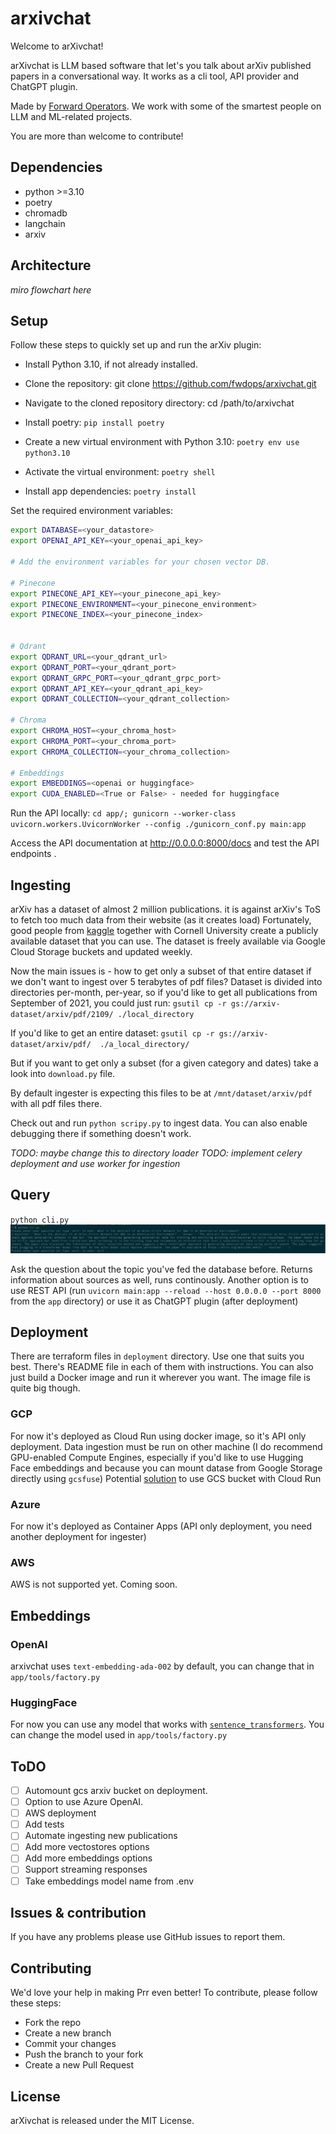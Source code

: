 # arxivchat

Welcome to arXivchat!

arXivchat is LLM based software that let's you talk about arXiv published papers in a conversational way.
It works as a cli tool, API provider and ChatGPT plugin.

Made by [Forward Operators](https://fwdoperators.com). We work with some of the smartest people on LLM and ML-related projects.

You are more than welcome to contribute!

## Dependencies
- python >=3.10
- poetry
- chromadb
- langchain
- arxiv

## Architecture

_miro flowchart here_


## Setup
Follow these steps to quickly set up and run the arXiv plugin:

- Install Python 3.10, if not already installed.

- Clone the repository: git clone https://github.com/fwdops/arxivchat.git

- Navigate to the cloned repository directory: cd /path/to/arxivchat

- Install poetry: `pip install poetry`

- Create a new virtual environment with Python 3.10: `poetry env use python3.10`

- Activate the virtual environment: `poetry shell`

- Install app dependencies: `poetry install`


Set the required environment variables:

```bash
export DATABASE=<your_datastore>
export OPENAI_API_KEY=<your_openai_api_key>

# Add the environment variables for your chosen vector DB.

# Pinecone
export PINECONE_API_KEY=<your_pinecone_api_key>
export PINECONE_ENVIRONMENT=<your_pinecone_environment>
export PINECONE_INDEX=<your_pinecone_index>


# Qdrant
export QDRANT_URL=<your_qdrant_url>
export QDRANT_PORT=<your_qdrant_port>
export QDRANT_GRPC_PORT=<your_qdrant_grpc_port>
export QDRANT_API_KEY=<your_qdrant_api_key>
export QDRANT_COLLECTION=<your_qdrant_collection>

# Chroma
export CHROMA_HOST=<your_chroma_host>
export CHROMA_PORT=<your_chroma_port>
export CHROMA_COLLECTION=<your_chroma_collection>

# Embeddings
export EMBEDDINGS=<openai or huggingface>
export CUDA_ENABLED=<True or False> - needed for huggingface

```

Run the API locally: `cd app/; gunicorn --worker-class uvicorn.workers.UvicornWorker --config ./gunicorn_conf.py main:app`

Access the API documentation at http://0.0.0.0:8000/docs and test the API endpoints .

## Ingesting
arXiv has a dataset of almost 2 million publications. it is against arXiv's ToS to fetch too much data from their website (as it creates load)
Fortunately, good people from [kaggle](https://kaggle.com) together with Cornell University create a publicly available dataset that you can use.
The dataset is freely available via Google Cloud Storage buckets and updated weekly.

Now the main issues is - how to get only a subset of that entire dataset if we don't want to ingest over 5 terabytes of pdf files?
Dataset is divided into directories per-month, per-year, so if you'd like to get all publications from September of 2021, you could just run:
`gsutil cp -r gs://arxiv-dataset/arxiv/pdf/2109/ ./local_directory`

If you'd like to get an entire dataset:
`gsutil cp -r gs://arxiv-dataset/arxiv/pdf/  ./a_local_directory/`

But if you want to get only a subset (for a given category and dates) take a look into `download.py` file.

By default ingester is expecting this files to be at `/mnt/dataset/arxiv/pdf` with all pdf files there.

Check out and run `python scripy.py` to ingest data. You can also enable debugging there if something doesn't work.

_TODO: maybe change this to directory loader_
_TODO: implement celery deployment and use worker for ingestion_


## Query
`python cli.py`
![cli.py](./images/cli.png "image Title")


Ask the question about the topic you've fed the database before. Returns information about sources as well, runs continously.
Another option is to use REST API (run `uvicorn main:app --reload --host 0.0.0.0 --port 8000` from the `app` directory) or use it as ChatGPT plugin (after deployment)

## Deployment
There are terraform files in `deployment` directory. Use one that suits you best. There's README file in each of them with instructions.
You can also just build a Docker image and run it wherever you want. The image file is quite big though. 

### GCP
For now it's deployed as Cloud Run using docker image, so it's API only deployment. Data ingestion must be run on other machine (I do recommend GPU-enabled Compute Engines, especially if you'd like to use Hugging Face embeddings and because you can mount datase from Google Storage directly using `gcsfuse`)
Potential [solution](https://cloud.google.com/run/docs/tutorials/network-filesystems-fuse) to use GCS bucket with Cloud Run
### Azure
For now it's deployed as Container Apps (API only deployment, you need another deployment for ingester)

### AWS
AWS is not supported yet. Coming soon.

## Embeddings

### OpenAI
arxivchat uses `text-embedding-ada-002` by default, you can change that in `app/tools/factory.py`

### HuggingFace
For now you can use any model that works with [`sentence_transformers`](https://huggingface.co/sentence-transformers).
You can change the model used in `app/tools/factory.py`


## ToDO
- [ ] Automount gcs arxiv bucket on deployment.
- [ ] Option to use Azure OpenAI.
- [ ] AWS deployment
- [ ] Add tests
- [ ] Automate ingesting new publications
- [ ] Add more vectostores options
- [ ] Add more embeddings options
- [ ] Support streaming responses
- [ ] Take embeddings model name from .env

## Issues & contribution
If you have any problems please use GitHub issues to report them.

## Contributing
We'd love your help in making Prr even better! To contribute, please follow these steps:

- Fork the repo
- Create a new branch
- Commit your changes
- Push the branch to your fork
- Create a new Pull Request

## License
arXivchat is released under the MIT License.